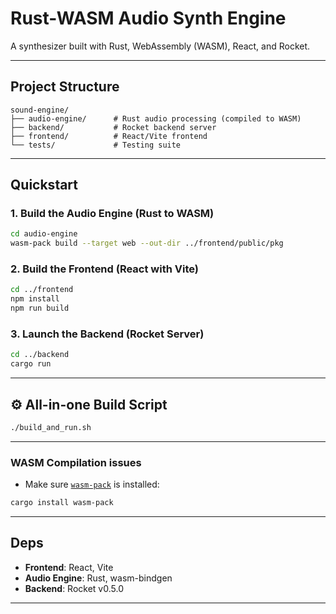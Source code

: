 # Rust-WASM Audio Synth Engine

A synthesizer built with Rust, WebAssembly (WASM), React, and Rocket.

---

## Project Structure

```
sound-engine/
├── audio-engine/      # Rust audio processing (compiled to WASM)
├── backend/           # Rocket backend server
├── frontend/          # React/Vite frontend
└── tests/             # Testing suite
```

---

## Quickstart

### 1. Build the Audio Engine (Rust to WASM)

```bash
cd audio-engine
wasm-pack build --target web --out-dir ../frontend/public/pkg
```

### 2. Build the Frontend (React with Vite)

```bash
cd ../frontend
npm install
npm run build
```

### 3. Launch the Backend (Rocket Server)

```bash
cd ../backend
cargo run
```
---

## ⚙️ All-in-one Build Script

```bash
./build_and_run.sh
```

---

### WASM Compilation issues

- Make sure [`wasm-pack`](https://rustwasm.github.io/wasm-pack/) is installed:

```bash
cargo install wasm-pack
```

---

## Deps

- **Frontend**: React, Vite
- **Audio Engine**: Rust, wasm-bindgen
- **Backend**: Rocket v0.5.0

---

